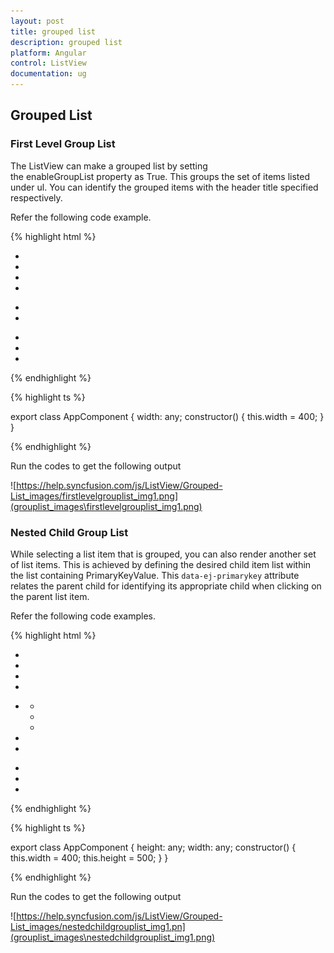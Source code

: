 ```yaml
---
layout: post
title: grouped list
description: grouped list
platform: Angular
control: ListView
documentation: ug
---
```


## Grouped List

### First Level Group List

The ListView can make a grouped list by setting the enableGroupList property as True. This groups the set of items listed under ul. You can identify the grouped items with the header title specified respectively.

Refer the following code example.

{% highlight html %}

<div style="width:400px;">
    <ej-listview id="defaultlistbox" [enableGroupList]="true" [width]="width">
        <ul data-ej-grouplisttitle="Network">
            <li data-ej-text="Airplane Mode"></li>
            <li data-ej-text="Wi-Fi"></li>
            <li data-ej-text="Notifications"></li>
            <li data-ej-text="Location Services"></li>
        </ul>
        <ul data-ej-grouplisttitle="Apps">
            <li data-ej-text="Sound"></li>
            <li data-ej-text="Music"></li>
        </ul>
        <ul data-ej-grouplisttitle="Settings">
            <li data-ej-text="General"></li>
            <li data-ej-text="Brightness"></li>
            <li data-ej-text="Wallpaper"></li>
        </ul>
    </ej-listview>
</div>

{% endhighlight %}

{% highlight ts %}

export class AppComponent {
    width: any;
    constructor() {
        this.width = 400;
    }
}

{% endhighlight %}

Run the codes to get the following output

![https://help.syncfusion.com/js/ListView/Grouped-List_images/firstlevelgrouplist_img1.png](grouplist_images\firstlevelgrouplist_img1.png)

### Nested Child Group List

While selecting a list item that is grouped, you can also render another set of list items. This is achieved by defining the desired child item list within the list containing PrimaryKeyValue. This `data-ej-primarykey` attribute relates the parent child for identifying its appropriate child when clicking on the parent list item.

Refer the following code examples.

{% highlight html %}

<div style="width:400px;">
    <ej-listview id="defaultlistbox" [enableGroupList]="true" [width]="width" showHeader="true" headerTitle="List Items">
        <ul data-ej-grouplisttitle="Network">
            <li data-ej-text="Airplane Mode"></li>
            <li data-ej-text="Wi-Fi"></li>
            <li data-ej-text="Notifications"></li>
            <li data-ej-text="Location Services"></li>
        </ul>
        <ul data-ej-grouplisttitle="Apps">
            <li data-ej-primarykey="1" data-ej-text="Sound">
                <ul>
                    <li data-ej-text="Ring Tone"></li>
                    <li data-ej-text="Message Tone"></li>
                    <li data-ej-text="Notification Tone"></li>
                </ul>
            </li>
            <li data-ej-text="Brightness"></li>
            <li data-ej-text="Wallpaper"></li>
        </ul>
        <ul data-ej-grouplisttitle="Settings">
            <li data-ej-text="General"></li>
            <li data-ej-text="Brightness"></li>
            <li data-ej-text="Wallpaper"></li>
        </ul>
    </ej-listview>
</div>

{% endhighlight %}

{% highlight ts %}

export class AppComponent {
    height: any;
    width: any;
    constructor() {
        this.width = 400;
        this.height = 500;
    }
}

{% endhighlight %}

Run the codes to get the following output

![https://help.syncfusion.com/js/ListView/Grouped-List_images/nestedchildgrouplist_img1.pn](grouplist_images\nestedchildgrouplist_img1.png)

